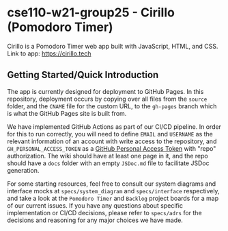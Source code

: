 # cse110-w21-group25 - Cirillo (Pomodoro Timer)

Cirillo is a Pomodoro Timer web app built with JavaScript, HTML, and CSS. Link to app: https://cirillo.tech

## Getting Started/Quick Introduction

The app is currently designed for deployment to GitHub Pages. In this repository, deployment occurs by copying over all files from the `source` folder, and the `CNAME` file for the custom URL, to the `gh-pages` branch which is what the GitHub Pages site is built from.

We have implemented GitHub Actions as part of our CI/CD pipeline. In order for this to run correctly, you will need to define `EMAIL` and `USERNAME` as the relevant information of an account with write access to the repository, and `GH_PERSONAL_ACCESS_TOKEN` as a [GitHub Personal Access Token](https://docs.github.com/en/github/authenticating-to-github/creating-a-personal-access-token) with "repo" authorization. The wiki should have at least one page in it, and the repo should have a `docs` folder with an empty `JSDoc.md` file to facilitate JSDoc generation.

For some starting resources, feel free to consult our system diagrams and interface mocks at `specs/system_diagram` and `specs/interface` respectively, and take a look at the `Pomodoro Timer` and `Backlog` project boards for a map of our current issues. If you have any questions about specific implementation or CI/CD decisions, please refer to `specs/adrs` for the decisions and reasoning for any major choices we have made.
